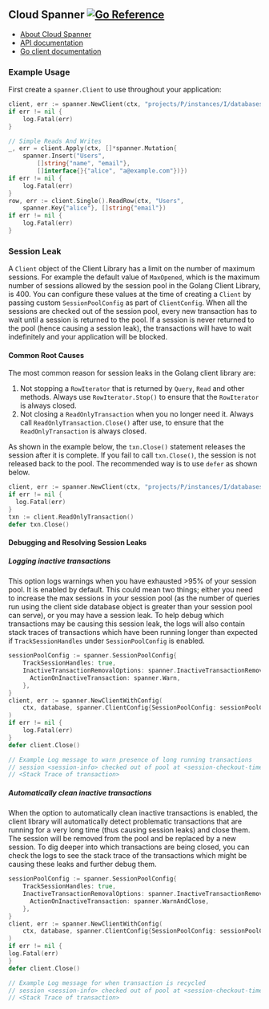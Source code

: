 ## Cloud Spanner [![Go Reference](https://pkg.go.dev/badge/cloud.google.com/go/spanner.svg)](https://pkg.go.dev/cloud.google.com/go/spanner)

- [About Cloud Spanner](https://cloud.google.com/spanner/)
- [API documentation](https://cloud.google.com/spanner/docs)
- [Go client documentation](https://pkg.go.dev/cloud.google.com/go/spanner)

### Example Usage

First create a `spanner.Client` to use throughout your application:

[snip]:# (spanner-1)
```go
client, err := spanner.NewClient(ctx, "projects/P/instances/I/databases/D")
if err != nil {
	log.Fatal(err)
}
```

[snip]:# (spanner-2)
```go
// Simple Reads And Writes
_, err = client.Apply(ctx, []*spanner.Mutation{
	spanner.Insert("Users",
		[]string{"name", "email"},
		[]interface{}{"alice", "a@example.com"})})
if err != nil {
	log.Fatal(err)
}
row, err := client.Single().ReadRow(ctx, "Users",
	spanner.Key{"alice"}, []string{"email"})
if err != nil {
	log.Fatal(err)
}
```

### Session Leak
A `Client` object of the Client Library has a limit on the number of maximum sessions. For example the
default value of `MaxOpened`, which is the maximum number of sessions allowed by the session pool in the 
Golang Client Library, is 400. You can configure these values at the time of
creating a `Client` by passing custom `SessionPoolConfig` as part of `ClientConfig`. When all the sessions are checked
out of the session pool, every new transaction has to wait until a session is returned to the pool.
If a session is never returned to the pool (hence causing a session leak), the transactions will have to wait
indefinitely and your application will be blocked.

#### Common Root Causes
The most common reason for session leaks in the Golang client library are:
1. Not stopping a `RowIterator` that is returned by `Query`, `Read` and other methods. Always use `RowIterator.Stop()` to ensure that the `RowIterator` is always closed.
2. Not closing a `ReadOnlyTransaction` when you no longer need it. Always call `ReadOnlyTransaction.Close()` after use, to ensure that the `ReadOnlyTransaction` is always closed.

As shown in the example below, the `txn.Close()` statement releases the session after it is complete.
If you fail to call `txn.Close()`, the session is not released back to the pool. The recommended way is to use `defer` as shown below.
```go
client, err := spanner.NewClient(ctx, "projects/P/instances/I/databases/D")
if err != nil {
  log.Fatal(err)
}
txn := client.ReadOnlyTransaction()
defer txn.Close()
```

#### Debugging and Resolving Session Leaks

##### Logging inactive transactions
This option logs warnings when you have exhausted >95% of your session pool. It is enabled by default.
This could mean two things; either you need to increase the max sessions in your session pool (as the number
of queries run using the client side database object is greater than your session pool can serve), or you may
have a session leak. To help debug which transactions may be causing this session leak, the logs will also contain stack traces of
transactions which have been running longer than expected if `TrackSessionHandles` under `SessionPoolConfig` is enabled.

```go
sessionPoolConfig := spanner.SessionPoolConfig{
    TrackSessionHandles: true,
    InactiveTransactionRemovalOptions: spanner.InactiveTransactionRemovalOptions{
      ActionOnInactiveTransaction: spanner.Warn,
    },
}
client, err := spanner.NewClientWithConfig(
	ctx, database, spanner.ClientConfig{SessionPoolConfig: sessionPoolConfig},
)
if err != nil {
	log.Fatal(err)
}
defer client.Close()

// Example Log message to warn presence of long running transactions
// session <session-info> checked out of pool at <session-checkout-time> is long running due to possible session leak for goroutine
// <Stack Trace of transaction>

```

##### Automatically clean inactive transactions
When the option to automatically clean inactive transactions is enabled, the client library will automatically detect
problematic transactions that are running for a very long time (thus causing session leaks) and close them.
The session will be removed from the pool and be replaced by a new session. To dig deeper into which transactions are being
closed, you can check the logs to see the stack trace of the transactions which might be causing these leaks and further
debug them.

```go
sessionPoolConfig := spanner.SessionPoolConfig{
    TrackSessionHandles: true,
    InactiveTransactionRemovalOptions: spanner.InactiveTransactionRemovalOptions{
      ActionOnInactiveTransaction: spanner.WarnAndClose,
    },
}
client, err := spanner.NewClientWithConfig(
	ctx, database, spanner.ClientConfig{SessionPoolConfig: sessionPoolConfig},
)
if err != nil {
log.Fatal(err)
}
defer client.Close()

// Example Log message for when transaction is recycled
// session <session-info> checked out of pool at <session-checkout-time> is long running and will be removed due to possible session leak for goroutine 
// <Stack Trace of transaction>
```